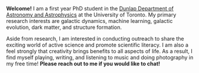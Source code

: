 **Welcome!** I am a first year PhD student in the [Dunlap Department of Astronomy and Astrophysics](https://www.astro.utoronto.ca/) at the University of Toronto. My primary research interests are galactic dynamics, machine learning, galactic evolution, dark matter, and structure formation. 

Aside from research, I am  interested in conducting outreach to share the exciting world of active science and promote scientific literacy. I am also a feel strongly that creativity brings benefits to all aspects of life. As a result, I find myself playing, writing, and listening to music and doing photography in my free time! **Please reach out to me if you would like to chat!**
